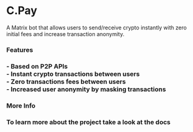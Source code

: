 # C.Pay
A Matrix bot that allows users to send/receive crypto instantly with zero initial fees and increase transaction anonymity. 

<h3>Features<h3>
  - Based on P2P APIs
  <br>
  - Instant crypto transactions between users
  <br>
  - Zero transactions fees between users
  <br>
  - Increased user anonymity by masking transactions
  
<h3>More Info<h3>
  To learn more about the project take a look at the docs
  
  
